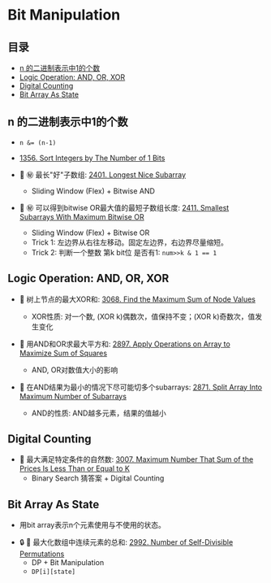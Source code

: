 # Bit Manipulation

## 目录
* [n 的二进制表示中1的个数](#n-的二进制表示中1的个数)
* [Logic Operation: AND, OR, XOR](#logic-operation-and-or-xor)
* [Digital Counting](#digital-counting)
* [Bit Array As State](#bit-array-as-state)

## n 的二进制表示中1的个数
* `n &= (n-1)`
* [1356. Sort Integers by The Number of 1 Bits](https://github.com/szhou12/leetcode-go/tree/main/leetcode/1356-Sort-Integers-by-The-Number-of-1-Bits)

* :red_circle: :secret: 最长"好"子数组: [2401. Longest Nice Subarray](https://github.com/szhou12/leetcode-go/tree/main/leetcode/2401-Longest-Nice-Subarray)
    * Sliding Window (Flex) + Bitwise AND

* :red_circle: :secret: 可以得到bitwise OR最大值的最短子数组长度: [2411. Smallest Subarrays With Maximum Bitwise OR](https://github.com/szhou12/leetcode-go/tree/main/leetcode/2411-Smallest-Subarrays-With-Maximum-Bitwise-OR)
    * Sliding Window (Flex) + Bitwise OR
    * Trick 1: 左边界从右往左移动。固定左边界，右边界尽量缩短。
    * Trick 2: 判断一个整数 第k bit位 是否有1: `num>>k & 1 == 1`

## Logic Operation: AND, OR, XOR
* :red_circle: 树上节点的最大XOR和: [3068. Find the Maximum Sum of Node Values](https://github.com/szhou12/leetcode-go/tree/main/leetcode/3068-Find-the-Maximum-Sum-of-Node-Values)
    * XOR性质: 对一个数, (XOR k)偶数次，值保持不变；(XOR k)奇数次，值发生变化

* :red_circle: 用AND和OR求最大平方和: [2897. Apply Operations on Array to Maximize Sum of Squares](https://github.com/szhou12/leetcode-go/tree/main/leetcode/2897-Apply-Operations-on-Array-to-Maximize-Sum-of-Squares)
    * AND, OR对数值大小的影响

* :red_circle: 在AND结果为最小的情况下尽可能切多个subarrays: [2871. Split Array Into Maximum Number of Subarrays](https://github.com/szhou12/leetcode-go/tree/main/leetcode/2871-Split-Array-Into-Maximum-Number-of-Subarrays)
    * AND的性质: AND越多元素，结果的值越小

## Digital Counting

* :red_circle: 最大满足特定条件的自然数: [3007. Maximum Number That Sum of the Prices Is Less Than or Equal to K](https://github.com/szhou12/leetcode-go/tree/main/leetcode/3007-Maximum-Number-That-Sum-of-the-Prices-Is-Less-Than-or-Equal-to-K)
    * Binary Search 猜答案 + Digital Counting

## Bit Array As State
- 用bit array表示n个元素使用与不使用的状态。

* :lock: :red_circle: 最大化数组中连续元素的总和: [2992. Number of Self-Divisible Permutations](https://github.com/szhou12/leetcode-go/tree/main/leetcode/2992-Number-of-Self-Divisible-Permutations)
    * DP + Bit Manipulation
    * `DP[i][state]`